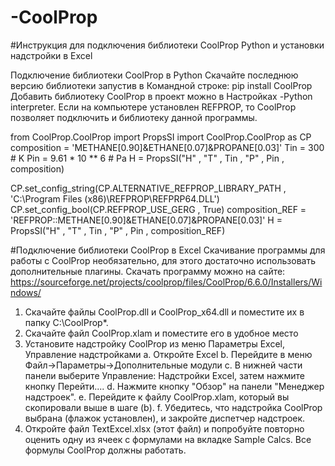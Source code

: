 # -CoolProp
#Инструкция для подключения библиотеки CoolProp Python и установки надстройки в Excel

Подключение библиотеки CoolProp в Python
Скачайте последнюю версию библиотеки запустив в Командной строке: pip install CoolProp
Добавить библиотеку CoolProp в проект можно в Настройках -Python interpreter.
Если на компьютере установлен REFPROP, то CoolProp позволяет подключить и библиотеку данной программы. 
 
from CoolProp.CoolProp import PropsSI
import CoolProp.CoolProp as CP
composition = 'METHANE[0.90]&ETHANE[0.07]&PROPANE[0.03]'
Tin = 300  # K
Pin = 9.61 * 10 ** 6  # Pa
H = PropsSI("H" , "T" , Tin , "P" , Pin , composition)

CP.set_config_string(CP.ALTERNATIVE_REFPROP_LIBRARY_PATH , 'C:\Program Files (x86)\REFPROP\REFPRP64.DLL')
CP.set_config_bool(CP.REFPROP_USE_GERG , True)
composition_REF = 'REFPROP::METHANE[0.90]&ETHANE[0.07]&PROPANE[0.03]'
H = PropsSI("H" , "T" , Tin , "P" , Pin , composition_REF)

#Подключение библиотеки CoolProp в Excel
Скачивание программы для работы с CoolProp необязательно, для этого достаточно использовать дополнительные плагины. 
Скачать программу можно на сайте: 
https://sourceforge.net/projects/coolprop/files/CoolProp/6.6.0/Installers/Windows/
1.	Скачайте файлы CoolProp.dll и CoolProp_x64.dll и поместите их в папку C:\CoolProp*.
2.	Скачайте файл CoolProp.xlam и поместите его в удобное место
3.	Установите надстройку CoolProp из меню Параметры Excel, Управление надстройками
  a.	Откройте Excel
  b.	Перейдите в меню Файл→Параметры→Дополнительные модули
  c.	В нижней части панели выберите Управление: Надстройки Excel, затем нажмите кнопку Перейти....
  d.	Нажмите кнопку "Обзор" на панели "Менеджер надстроек".
  e.	Перейдите к файлу CoolProp.xlam, который вы скопировали выше в шаге (b).
  f.	Убедитесь, что надстройка CoolProp выбрана (флажок установлен), и закройте диспетчер надстроек.
4.	Откройте файл TextExcel.xlsx (этот файл) и попробуйте повторно оценить одну из ячеек с формулами на вкладке Sample Calcs. Все формулы CoolProp должны работать.

